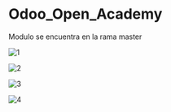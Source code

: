 # Odoo_Open_Academy

Modulo se encuentra en la rama master

![1](https://user-images.githubusercontent.com/42152721/154906716-2b804ab7-1465-4948-b994-10a05d9d6e33.png)


![2](https://user-images.githubusercontent.com/42152721/154906724-675e35fc-2a5d-4af8-8f95-566d10419b8c.png)


![3](https://user-images.githubusercontent.com/42152721/154906727-665a7862-34ee-4fc8-8249-2074f857d0d1.png)


![4](https://user-images.githubusercontent.com/42152721/154906731-9b9941ca-5293-4534-aae8-c95ed368d18c.png)
